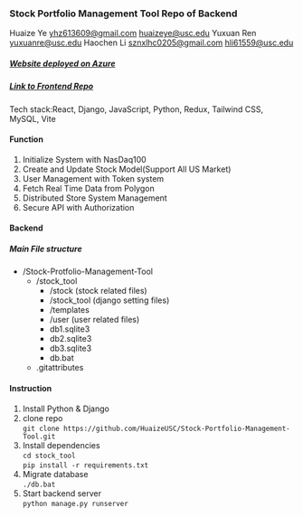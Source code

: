 ### Stock Portfolio Management Tool Repo of Backend

Huaize Ye yhz613609@gmail.com huaizeye@usc.edu
Yuxuan Ren yuxuanre@usc.edu
Haochen Li sznxlhc0205@gmail.com hli61559@usc.edu

##### [Website deployed on Azure](https://purple-bush-0fbcbce1e.5.azurestaticapps.net/#/register)
##### [Link to Frontend Repo](https://github.com/HuaizeUSC/stock-portfolio-frontend)

Tech stack:React, Django, JavaScript, Python, Redux, Tailwind CSS, MySQL, Vite

#### Function

1. Initialize System with NasDaq100
2. Create and Update Stock Model(Support All US Market)
3. User Management with Token system
4. Fetch Real Time Data from Polygon
5. Distributed Store System Management
6. Secure API with Authorization

#### Backend
##### Main File structure
- /Stock-Protfolio-Management-Tool
  - /stock_tool
    - /stock (stock related files)
    - /stock_tool (django setting files)
    - /templates
    - /user (user related files)
    - db1.sqlite3
    - db2.sqlite3
    - db3.sqlite3
    - db.bat
  - .gitattributes

#### Instruction
1. Install Python & Django
2. clone repo  
`git clone https://github.com/HuaizeUSC/Stock-Portfolio-Management-Tool.git`
3. Install dependencies  
`cd stock_tool`  
`pip install -r requirements.txt`  
4. Migrate database  
`./db.bat`
5. Start backend server  
`python manage.py runserver`

